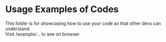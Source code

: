 # Usage Examples of Codes

This folder is for showcasing how to use your code so that other devs can understand.  
Visit /example/... to see on browser
